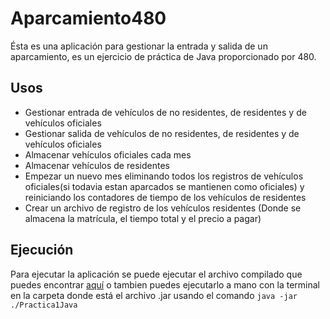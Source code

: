 # Aparcamiento480
Ésta es una aplicación para gestionar la entrada y salida de un aparcamiento, es un ejercicio de práctica de Java proporcionado por 480.

## Usos

- Gestionar entrada de vehículos de no residentes, de residentes y de vehículos oficiales
- Gestionar salida de vehículos de no residentes, de residentes y de vehículos oficiales
- Almacenar vehículos oficiales cada mes
- Almacenar vehículos de residentes
- Empezar un nuevo mes eliminando todos los registros de vehículos oficiales(si todavia estan aparcados se mantienen como oficiales) y reiniciando los contadores de tiempo de los vehículos de residentes
- Crear un archivo de registro de los vehículos residentes (Donde se almacena la matrícula, el tiempo total y el precio a pagar)

## Ejecución

Para ejecutar la aplicación se puede ejecutar el archivo compilado que puedes encontrar [aquí](https://github.com/Alneflo/aparcamiento480/releases) o tambien puedes ejecutarlo a mano con la terminal en la carpeta donde está el archivo .jar usando el comando `java -jar ./Practica1Java`
